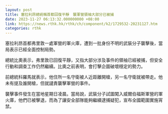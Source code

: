 ```yaml
---
layout: post
title: 塞拉利昂總統稱首都回復平靜　襲軍營領袖大部分已被捕
date: 2023-11-27 06:13:32.000000000 +08:00
link: https://news.rthk.hk/rthk/ch/component/k2/1729532-20231127.htm
categories: rthk
---
```


塞拉利昂首都弗里敦一處軍營的軍火庫，遭到一批身份不明的武裝分子襲擊後，當局表示已經全面控制局勢。

總統比奧表示，弗里敦已回復平靜，又指大部分涉及事件的領袖已經被捕，但安全行動和調查工作仍然繼續。比奧之前表明，會打擊企圖破壞穩定的勢力。

前總統科羅馬就表示，他住所一名守衛被人近距離開槍，另一名守衛就被帶走。他未有提及誰開槍，但就譴責襲擊軍營的事件。

襲擊事件發生在當地星期日凌晨。當局說，武裝分子試圖闖入威爾伯福斯軍營的軍火庫，他們已被擊退，而為了讓安全部隊能夠繼續逮捕疑犯，宣布全國範圍實施宵禁。
